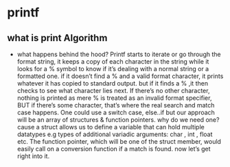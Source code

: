 # printf
## what is print Algorithm
- what happens behind the hood? Printf starts to iterate or go through the format string,
it keeps a copy of each character in the string while it looks for a % symbol to know
if it’s dealing with a normal string or a formatted one. if it doesn’t find a % and a valid
format character, it prints whatever it has copied to standard output. but if it finds a
% ,it then checks to see what character lies next. If there’s no other character,
nothing is printed as mere % is treated as an invalid format specifier, BUT if there’s
some character, that’s where the real search and match case happens. One could
use a switch case, else..if but our approach will be an array of structures &
function pointers. why do we need one? cause a struct allows us to define a
variable that can hold multiple datatypes e.g types of additional variadic arguments:
char , int , float etc. The function pointer, which will be one of the struct member,
would easily call on a conversion function if a match is found. now let’s get right into it.
